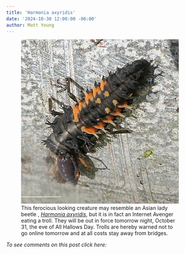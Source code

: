 ```yaml
---
title: 'Harmonia axyridis'
date: '2024-10-30 12:00:00 -06:00'
author: Matt Young
---
```


<figure>
<img src="/uploads/2023/P1010906_ Lady_Beetle_Harmonia_axyridis_600.jpg" alt="Lady beetle larva"/>
<figcaption>This ferocious looking creature may resemble an Asian lady beetle , <a href="https://en.wikipedia.org/wiki/Harmonia_axyridis"><i>Harmonia axyridis</i></a>, but it is in fact an Internet Avenger eating a troll. They will be out in force tomorrow night, October 31, the eve of All Hallows Day. Trolls are hereby warned not to go online tomorrow and at all costs stay away from bridges.
</figcaption>
</figure>

<i>To see comments on this post click here:</i> <!--more-->

